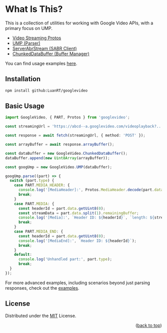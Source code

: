# What Is This?
This is a collection of utilities for working with Google Video APIs, with a primary focus on UMP.

* [Video Streaming Protos](./protos/video_streaming/)
* [UMP (Parser)](./src/core/UMP.ts)
* [ServerAbrStream (SABR Client)](./src/core/ServerAbrStream.ts)
* [ChunkedDataBuffer (Buffer Manager)](./src/core/ChunkedDataBuffer.ts)

You can find usage examples [here](./examples/).

## Installation

```bash
npm install github:LuanRT/googlevideo
```

## Basic Usage

```typescript
import GoogleVideo, { PART, Protos } from 'googlevideo';

const streamingUrl = 'https://abcd--a.googlevideo.com/videoplayback?...';

const response = await fetch(streamingUrl, { method: 'POST' });

const arrayBuffer = await response.arrayBuffer();

const dataBuffer = new GoogleVideo.ChunkedDataBuffer();
dataBuffer.append(new Uint8Array(arrayBuffer));

const googUmp = new GoogleVideo.UMP(dataBuffer);

googUmp.parse((part) => {
  switch (part.type) {
    case PART.MEDIA_HEADER: {
      console.log('[MediaHeader]:', Protos.MediaHeader.decode(part.data.chunks[0]));
      break;
    }
    case PART.MEDIA: {
      const headerId = part.data.getUint8(0);
      const streamData = part.data.split(1).remainingBuffer;
      console.log('[Media]:', `Header ID: ${headerId}`, `length: ${streamData.getLength()}`);
      break;
    }
    case PART.MEDIA_END: {
      const headerId = part.data.getUint8(0);
      console.log('[MediaEnd]:', `Header ID: ${headerId}`);
      break;
    }
    default:
      console.log('Unhandled part:', part.type);
      break;
  }
});
```

For more advanced examples, including scenarios beyond just parsing responses, check out the [examples](./examples/).

## License
Distributed under the [MIT](./LICENSE) License.

<p align="right">
(<a href="#top">back to top</a>)
</p>
